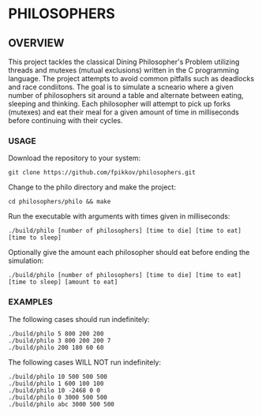 # PHILOSOPHERS

## OVERVIEW

This project tackles the classical Dining Philosopher's Problem utilizing threads and mutexes (mutual exclusions) written in the C programming language.
The project attempts to avoid common pitfalls such as deadlocks and race condiitons. The goal is to simulate a scneario where a given number of philosophers sit around a table and alternate between eating, sleeping and thinking.
Each philosopher will attempt to pick up forks (mutexes) and eat their meal for a given amount of time in milliseconds before continuing with their cycles.

### USAGE

Download the repository to your system:
```
git clone https://github.com/fpikkov/philosophers.git
```
Change to the philo directory and make the project:
```
cd philosophers/philo && make
```
Run the executable with arguments with times given in milliseconds:
```
./build/philo [number of philosophers] [time to die] [time to eat] [time to sleep]
```
Optionally give the amount each philosopher should eat before ending the simulation:
```
./build/philo [number of philosophers] [time to die] [time to eat] [time to sleep] [amount to eat]
```

### EXAMPLES

The following cases should run indefinitely:
```
./build/philo 5 800 200 200
./build/philo 3 800 200 200 7
./build/philo 200 180 60 60
```
The following cases WILL NOT run indefinitely:
```
./build/philo 10 500 500 500
./build/philo 1 600 100 100
./build/philo 10 -2468 0 0
./build/philo 0 3000 500 500
./build/philo abc 3000 500 500
```
